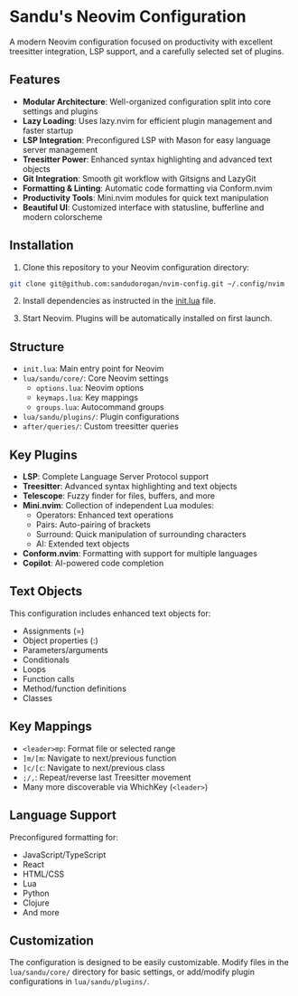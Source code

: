 # Sandu's Neovim Configuration

A modern Neovim configuration focused on productivity with excellent treesitter integration, LSP support, and a carefully selected set of plugins.

## Features

- **Modular Architecture**: Well-organized configuration split into core settings and plugins
- **Lazy Loading**: Uses lazy.nvim for efficient plugin management and faster startup
- **LSP Integration**: Preconfigured LSP with Mason for easy language server management
- **Treesitter Power**: Enhanced syntax highlighting and advanced text objects
- **Git Integration**: Smooth git workflow with Gitsigns and LazyGit
- **Formatting & Linting**: Automatic code formatting via Conform.nvim
- **Productivity Tools**: Mini.nvim modules for quick text manipulation
- **Beautiful UI**: Customized interface with statusline, bufferline and modern colorscheme

## Installation

1. Clone this repository to your Neovim configuration directory:

```bash
git clone git@github.com:sandudorogan/nvim-config.git ~/.config/nvim
```

2. Install dependencies as instructed in the [init.lua](./lua/sandu/core/init.lua) file.

3. Start Neovim. Plugins will be automatically installed on first launch.

## Structure

- `init.lua`: Main entry point for Neovim
- `lua/sandu/core/`: Core Neovim settings
  - `options.lua`: Neovim options
  - `keymaps.lua`: Key mappings
  - `groups.lua`: Autocommand groups
- `lua/sandu/plugins/`: Plugin configurations
- `after/queries/`: Custom treesitter queries

## Key Plugins

- **LSP**: Complete Language Server Protocol support
- **Treesitter**: Advanced syntax highlighting and text objects
- **Telescope**: Fuzzy finder for files, buffers, and more
- **Mini.nvim**: Collection of independent Lua modules:
  - Operators: Enhanced text operations
  - Pairs: Auto-pairing of brackets
  - Surround: Quick manipulation of surrounding characters
  - AI: Extended text objects
- **Conform.nvim**: Formatting with support for multiple languages
- **Copilot**: AI-powered code completion

## Text Objects

This configuration includes enhanced text objects for:

- Assignments (=)
- Object properties (:)
- Parameters/arguments
- Conditionals
- Loops
- Function calls
- Method/function definitions
- Classes

## Key Mappings

- `<leader>mp`: Format file or selected range
- `]m/[m`: Navigate to next/previous function
- `]c/[c`: Navigate to next/previous class
- `;/,`: Repeat/reverse last Treesitter movement
- Many more discoverable via WhichKey (`<leader>`)

## Language Support

Preconfigured formatting for:

- JavaScript/TypeScript
- React
- HTML/CSS
- Lua
- Python
- Clojure
- And more

## Customization

The configuration is designed to be easily customizable. Modify files in the `lua/sandu/core/` directory for basic settings, or add/modify plugin configurations in `lua/sandu/plugins/`.
